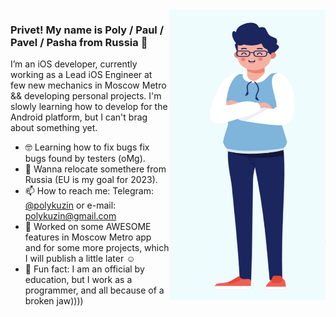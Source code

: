 <img align="right" src="https://github.com/PolyKuzin/PolyKuzin/blob/master/illustration.png" alt="Paul standing" width=250px height=465px/>

### Privet! My name is Poly / Paul / Pavel / Pasha from Russia 👋

I’m an iOS developer, currently working as a Lead iOS Engineer at few new mechanics in Moscow Metro && developing personal projects. I'm slowly learning how to develop for the Android platform, but I can't brag about something yet.

- 🤓  Learning how to fix bugs fix bugs found by testers (oMg).
- 💬  Wanna relocate somethere from Russia (EU is my goal for 2023).
- 📫  How to reach me: Telegram: [@polykuzin](https://t.me/polykuzin) or e-mail: polykuzin@gmail.com
- 📱  Worked on some AWESOME features in Moscow Metro app and for some more projects, which I will publish a little later ☺️
- 🚴  Fun fact: I am an official by education, but I work as a programmer, and all because of a broken jaw))))

